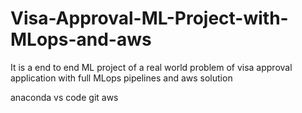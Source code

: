 # Visa-Approval-ML-Project-with-MLops-and-aws
It is a end to end ML project of a real world problem of visa approval application with full MLops  pipelines and aws solution

anaconda
vs code
git
aws
